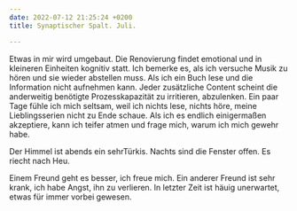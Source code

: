 ```yaml
---
date: 2022-07-12 21:25:24 +0200
title: Synaptischer Spalt. Juli.

---
```

Etwas in mir wird umgebaut. Die Renovierung findet emotional und in kleineren Einheiten kognitiv statt. Ich bemerke es, als ich versuche Musik zu hören und sie wieder abstellen muss. Als ich ein Buch lese und die Information nicht aufnehmen kann. Jeder zusätzliche Content scheint die anderweitig benötigte Prozesskapazität zu irritieren, abzulenken. Ein paar Tage fühle ich mich seltsam, weil ich nichts lese, nichts höre, meine Lieblingsserien nicht zu Ende schaue. Als ich es endlich einigermaßen akzeptiere, kann ich teifer atmen und frage mich, warum ich mich gewehr habe.

Der Himmel ist abends ein sehrTürkis. Nachts sind die Fenster offen. Es riecht nach Heu.

Einem Freund geht es besser, ich freue mich. Ein anderer Freund ist sehr krank, ich habe Angst, ihn zu verlieren. In letzter Zeit ist häuig unerwartet, etwas für immer vorbei gewesen.
